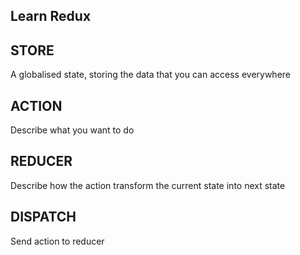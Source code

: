 ## Learn Redux

## STORE
A globalised state, storing the data that you can access everywhere

## ACTION
Describe what you want to do

## REDUCER
Describe how the action transform the current state into next state

## DISPATCH
Send action to reducer


